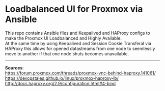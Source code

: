 # Loadbalanced UI for Proxmox via Ansible

This repo contains Ansible files and Keepalived and HAProxy configs to make the Proxmox UI Loadbalanced and Highly Available.  
At the same time by using Keepalived and Session Cookie Transferal via HAProxy this allows for opened datastreams from one node to seemlessly move to another if that one node shuts becomes unavailable.

---

**Sources**:  
https://forum.proxmox.com/threads/proxmox-vnc-behind-haproxy.141061/  
https://devopstales.github.io/linux/proxmox-haproxy-lb/  
http://docs.haproxy.org/2.9/configuration.html#4-bind
